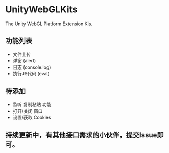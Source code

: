 # UnityWebGLKits
The Unity WebGL Platform Extension Kis.

## 功能列表

- 文件上传
- 弹窗 (alert)
- 日志 (console.log)
- 执行JS代码 (eval)


## 待添加

- 监听 复制粘贴 功能
- 打开/关闭 窗口
- 设置/获取 Cookies

## 持续更新中，有其他接口需求的小伙伴，提交Issue即可。
